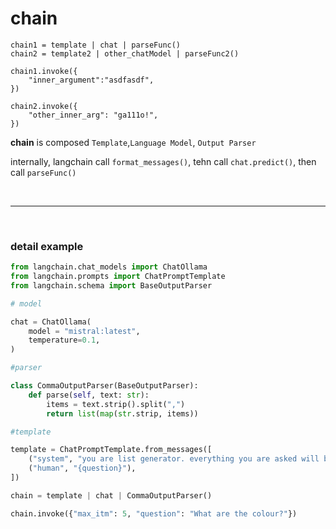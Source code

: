 # chain

```
chain1 = template | chat | parseFunc()
chain2 = template2 | other_chatModel | parseFunc2()

chain1.invoke({
    "inner_argument":"asdfasdf",
})

chain2.invoke({
    "other_inner_arg": "ga111o!",
})
```

**chain** is composed `Template`,`Language Model`, `Output Parser`

internally, langchain call `format_messages()`, tehn call `chat.predict()`, then call `parseFunc()`

<br>

<hr>

<br>

### detail example

```python
from langchain.chat_models import ChatOllama
from langchain.prompts import ChatPromptTemplate
from langchain.schema import BaseOutputParser
```

```python
# model

chat = ChatOllama(
    model = "mistral:latest",
    temperature=0.1,
)
```

```python
#parser

class CommaOutputParser(BaseOutputParser):
    def parse(self, text: str):
        items = text.strip().split(",")
        return list(map(str.strip, items))
```

```python
#template

template = ChatPromptTemplate.from_messages([
    ("system", "you are list generator. everything you are asked will be answered with a COMMA SEPARATED list of max {max_itm} in lowercase. do NOT reply else. must be COMMA SEPARATED LIST"),
    ("human", "{question}"),
])
```

```python
chain = template | chat | CommaOutputParser()

chain.invoke({"max_itm": 5, "question": "What are the colour?"})
```
